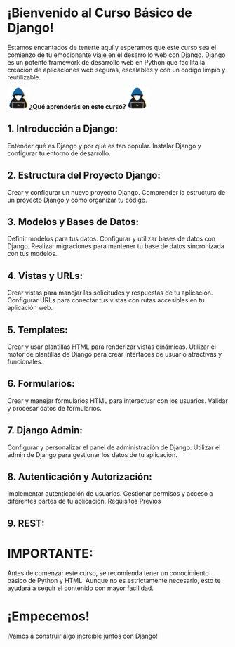 # ¡Bienvenido al Curso Básico de Django!

Estamos encantados de tenerte aquí y esperamos que este curso sea el comienzo de tu emocionante viaje en el desarrollo web con Django. Django es un potente framework de desarrollo web en Python que facilita la creación de aplicaciones web seguras, escalables y con un código limpio y reutilizable.

<img src="https://github.com/0xAbdulKhalid/0xAbdulKhalid/raw/main/assets/mdImages/about_me.gif" width=50px>**¿Qué aprenderás en este curso?**<img src="https://github.com/0xAbdulKhalid/0xAbdulKhalid/raw/main/assets/mdImages/about_me.gif" width=50px>

## 1. Introducción a Django:
Entender qué es Django y por qué es tan popular.
Instalar Django y configurar tu entorno de desarrollo.

## 2. Estructura del Proyecto Django:
Crear y configurar un nuevo proyecto Django.
Comprender la estructura de un proyecto Django y cómo organizar tu código.

## 3. Modelos y Bases de Datos:
Definir modelos para tus datos.
Configurar y utilizar bases de datos con Django.
Realizar migraciones para mantener tu base de datos sincronizada con tus modelos.

## 4. Vistas y URLs:
Crear vistas para manejar las solicitudes y respuestas de tu aplicación.
Configurar URLs para conectar tus vistas con rutas accesibles en tu aplicación web.

## 5. Templates:
Crear y usar plantillas HTML para renderizar vistas dinámicas.
Utilizar el motor de plantillas de Django para crear interfaces de usuario atractivas y funcionales.

## 6. Formularios:
Crear y manejar formularios HTML para interactuar con los usuarios.
Validar y procesar datos de formularios.

## 7. Django Admin:
Configurar y personalizar el panel de administración de Django.
Utilizar el admin de Django para gestionar los datos de tu aplicación.

## 8. Autenticación y Autorización:
Implementar autenticación de usuarios.
Gestionar permisos y acceso a diferentes partes de tu aplicación.
Requisitos Previos

## 9. REST:

# IMPORTANTE:
Antes de comenzar este curso, se recomienda tener un conocimiento básico de Python y HTML. Aunque no es estrictamente necesario, esto te ayudará a seguir el contenido con mayor facilidad.

# ¡Empecemos!
¡Vamos a construir algo increíble juntos con Django!
